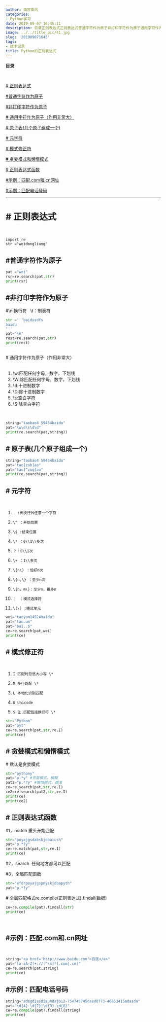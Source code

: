 ```yaml
---
author: 南宫乘风
categories:
- Python学习
date: 2019-09-07 16:45:11
description: 目录正则表达式正则表达式普通字符作为原子非打印字符作为原子通用字符作为原子作用非常大通用字符作为原子作用非常大原子表几个原子组成一个原子表几个原子组成一个元字符元字符模式修正符模式修正符贪婪模式和懒惰。。。。。。。
image: ../../title_pic/41.jpg
slug: '201909071645'
tags:
- 技术记录
title: Python的正则表达式
---
```


<!--more-->

**目录**

 

[\# 正则表达式](<## 正则表达式>)

[#普通字符作为原子](#%23%E6%99%AE%E9%80%9A%E5%AD%97%E7%AC%A6%E4%BD%9C%E4%B8%BA%E5%8E%9F%E5%AD%90)

[#非打印字符作为原子](#%23%E9%9D%9E%E6%89%93%E5%8D%B0%E5%AD%97%E7%AC%A6%E4%BD%9C%E4%B8%BA%E5%8E%9F%E5%AD%90)

[\# 通用字符作为原子（作用非常大）](<## 通用字符作为原子（作用非常大）>)

[\# 原子表\(几个原子组成一个\)](<## 原子表(几个原子组成一个)>)

[\# 元字符](<## 元字符>)

[\# 模式修正符](<## 模式修正符>)

[\# 贪婪模式和懒惰模式](<## 贪婪模式和懒惰模式>)

[\# 正则表达式函数](<## 正则表达式函数>)

[#示例：匹配.com和.cn网址​​​​​](#%23%E7%A4%BA%E4%BE%8B%EF%BC%9A%E5%8C%B9%E9%85%8D.com%E5%92%8C.cn%E7%BD%91%E5%9D%80%E2%80%8B%E2%80%8B%E2%80%8B%E2%80%8B%E2%80%8B)

[#示例：匹配电话号码](#%23%E7%A4%BA%E4%BE%8B%EF%BC%9A%E5%8C%B9%E9%85%8D%E7%94%B5%E8%AF%9D%E5%8F%B7%E7%A0%81)

---

# \# 正则表达式

 

```
import re
str ="weidongliang"
```

##    \#普通字符作为原子

```python
pat ="wei"
rsr=re.search(pat,str)
print(rsr)
```

##    \#非打印字符作为原子

  
#\\n:换行符   \\t：制表符

```python
str ='''baidusdfs
baidu
'''
pat="\n"
rest=re.search(pat,str)
print(rest)
```

##   
\# 通用字符作为原子（作用非常大）  
 

1.  \\w:匹配任何字母，数字，下划线
2.  \\W:除匹配任何字母，数字，下划线
3.  \\d:十进制数字
4.  \\D:除十进制数字
5.  \\s:空白字符
6.  \\S:除空白字符

 

```python
string="taobao4 59454baidu"
pat="\w\d\s\d\d"
print(re.search(pat,string))
```

## \# 原子表\(几个原子组成一个\)

```python
string="taobao4 59454baidu"
pat="tao[zub]ao"
pat="tao[^zuq]ao"
print(re.search(pat,string))
```

## \# 元字符  
 

 1.     . :出换行外任意一个字符
 2.     \^ ：开始位置
 3.     \$ :结束位置
 4.     \* ：0\\1\\多次
 5.     ？：0\\1次
 6.     \+ ：1\\多次
 7.     \{n\} ：恰好n次
 8.     \{n,\} ：至少n次
 9.     \{n，m\}：至少n，最多m
 10.     |  ：模式选择符
 11.     \(\) :模式单元

```python
wei="taoyun14524baidu"
pat="tao.un"
pat="bai..$"
ce=re.search(pat,wei)
print(ce)
```

## \# 模式修正符  
 

 1.     I 匹配时忽悠大小写 \*
 2.     M 多行匹配 \*
 3.     L 本地化识别匹配
 4.     U Unicode
 5.     S 让.匹配包括换行符 \*

```python
str="Python"
pat="pyt"
ce=re.search(pat,str,re.I)
print(ce)
```

## \# 贪婪模式和懒惰模式

  
\# 默认是贪婪模式

```python
str="pythony"
pat="p.*y" #贪婪模式，模糊
pat2="p.*?y" #懒惰模式，精准
ce=re.search(pat,str,re.I)
ce2=re.search(pat2,str,re.I)
print(ce)
print(ce2)
```

## \# 正则表达式函数

  
#1，match 重头开始匹配

```python
str="poyajgsdabskjdbaiush"
pat="p.*?y"
ce=re.match(pat,str,re.I)
print(ce)
```

#2，search  任何地方都可以匹配

#3，全局匹配函数

```python
str="efdrpoyajgspnyskjdbapyth"
pat="p.*?y"
```

  
\# 全局匹配格式re.compile\(正则表达式\).findall\(数据\)

```python
ce=re.compile(pat).findall(str)
print(ce)
```

 

## #示例：匹配.com和.cn网址  
​​​​​

```python
string="<a href='http://www.baidu.com'>百度</a>"
pat="[a-zA-Z]+://[^\s]*[.com|.cn]"
ce=re.search(pat,string)
print(ce)
```

## #示例：匹配电话号码

```python
string="adsgdiasdiauhdaj012-754745745dasd0773-46853415adasda"
pat="\d{4}-\d{7}|\d{3}-\d{8}"
ce=re.compile(pat).findall(string)
print(ce)
```
